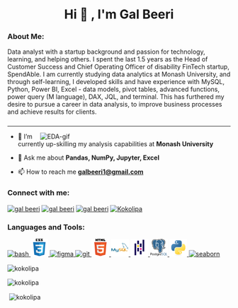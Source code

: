 <h1 align="center">Hi  👋 ,  I'm Gal Beeri</h1>

### About Me:
Data analyst with a startup background and passion for technology, learning, and helping others. I spent the last 1.5 years as the Head of Customer Success and Chief Operating Officer of disability FinTech startup, SpendAble. I am currently studying data analytics at Monash University, and through self-learning, I developed skills and have experience with MySQL, Python, Power BI, Excel - data models, pivot tables, advanced functions, power query (M language), DAX, JQL, and terminal. This has furthered my desire to pursue a career in data analysis,  to improve business processes and achieve results for clients.
#####
----
<img align="right" alt="EDA-gif" width="430" src="https://miro.medium.com/v2/1*Owa2rsDG6Rwv1IM_RdsL3A.gif">


- 🌱 I’m currently up-skilling my analysis capabilities at **Monash University**

- 💬 Ask me about **Pandas, NumPy, Jupyter, Excel**

- 📫 How to reach me **galbeeri1@gmail.com**

<h3 align="left">Connect with me:</h3>
<p align="left">
<a href="https://www.linkedin.com/in/gal-beeri" target="blank"><img align="center" src="https://raw.githubusercontent.com/rahuldkjain/github-profile-readme-generator/master/src/images/icons/Social/linked-in-alt.svg" alt="gal beeri" height="30" width="40" /></a>
<a href="https://stackoverflow.com/users/21672507/gal-beeri" target="blank"><img align="center" src="https://raw.githubusercontent.com/rahuldkjain/github-profile-readme-generator/master/src/images/icons/Social/stack-overflow.svg" alt="gal beeri" height="30" width="40" /></a>
<a href="https://www.kaggle.com/galbeeri" target="blank"><img align="center" src="https://raw.githubusercontent.com/rahuldkjain/github-profile-readme-generator/master/src/images/icons/Social/kaggle.svg" alt="gal beeri" height="30" width="40" /></a>
<a href="https://discord.gg/Kokolipa" target="blank"><img align="center" src="https://raw.githubusercontent.com/rahuldkjain/github-profile-readme-generator/master/src/images/icons/Social/discord.svg" alt="Kokolipa" height="30" width="40" /></a>
</p>

<h3 align="left">Languages and Tools:</h3>
<p align="left"> 
    <a href="https://www.gnu.org/software/bash/" target="_blank" rel="noreferrer"> <img src="https://www.vectorlogo.zone/logos/gnu_bash/gnu_bash-icon.svg" alt="bash" width="40" height="40"/> </a> 
    <a href="https://www.w3schools.com/css/" target="_blank" rel="noreferrer"> <img src="https://raw.githubusercontent.com/devicons/devicon/master/icons/css3/css3-original-wordmark.svg" alt="css3" width="40" height="40"/> </a> 
    <a href="https://www.figma.com/" target="_blank" rel="noreferrer"> <img src="https://www.vectorlogo.zone/logos/figma/figma-icon.svg" alt="figma" width="40" height="40"/> </a>
    <a href="https://git-scm.com/" target="_blank" rel="noreferrer"> <img src="https://www.vectorlogo.zone/logos/git-scm/git-scm-icon.svg" alt="git" width="40" height="40"/> </a>
    <a href="https://www.w3.org/html/" target="_blank" rel="noreferrer"> <img src="https://raw.githubusercontent.com/devicons/devicon/master/icons/html5/html5-original-wordmark.svg" alt="html5" width="40" height="40"/> </a>
    <a href="https://www.mysql.com/" target="_blank" rel="noreferrer"> <img src="https://raw.githubusercontent.com/devicons/devicon/master/icons/mysql/mysql-original-wordmark.svg" alt="mysql" width="40" height="40"/> </a>
    <a href="https://pandas.pydata.org/" target="_blank" rel="noreferrer"> <img src="https://raw.githubusercontent.com/devicons/devicon/2ae2a900d2f041da66e950e4d48052658d850630/icons/pandas/pandas-original.svg" alt="pandas" width="40" height="40"/> </a>
    <a href="https://www.postgresql.org" target="_blank" rel="noreferrer"> <img src="https://raw.githubusercontent.com/devicons/devicon/master/icons/postgresql/postgresql-original-wordmark.svg" alt="postgresql" width="40" height="40"/> </a>
    <a href="https://www.python.org" target="_blank" rel="noreferrer"> <img src="https://raw.githubusercontent.com/devicons/devicon/master/icons/python/python-original.svg" alt="python" width="40" height="40"/> </a>
    <a href="https://seaborn.pydata.org/" target="_blank" rel="noreferrer"> <img src="https://seaborn.pydata.org/_images/logo-mark-lightbg.svg" alt="seaborn" width="40" height="40"/> </a> 
</p>

<p>
    <img align="center" src="https://github-readme-stats.vercel.app/api/top-langs?username=kokolipa&show_icons=true&locale=en&layout=compact" alt="kokolipa" />
</p>

<p>
    <img align="center" src="https://github-readme-streak-stats.herokuapp.com/?user=kokolipa&" alt="kokolipa" />
</p>
<p>
    &nbsp;<img align="center" src="https://github-readme-stats.vercel.app/api?username=kokolipa&show_icons=true&locale=en" alt="kokolipa" />
</p>


